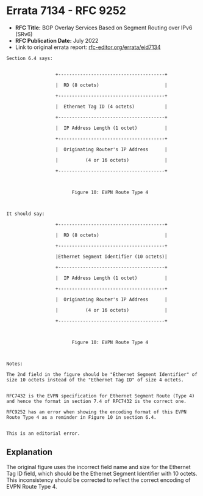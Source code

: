 # Errata 7134 - RFC 9252

- **RFC Title:** BGP Overlay Services Based on Segment Routing over IPv6 (SRv6)
- **RFC Publication Date:** July 2022
- Link to original errata report: [rfc-editor.org/errata/eid7134](https://www.rfc-editor.org/errata/eid7134)

```
Section 6.4 says:


                  +---------------------------------------+
                  |  RD (8 octets)                        |
                  +---------------------------------------+
                  |  Ethernet Tag ID (4 octets)           |
                  +---------------------------------------+
                  |  IP Address Length (1 octet)          |
                  +---------------------------------------+
                  |  Originating Router's IP Address      |
                  |          (4 or 16 octets)             |
                  +---------------------------------------+

                        Figure 10: EVPN Route Type 4


It should say:

                  +---------------------------------------+
                  |  RD (8 octets)                        |
                  +---------------------------------------+
                  |Ethernet Segment Identifier (10 octets)|
                  +---------------------------------------+
                  |  IP Address Length (1 octet)          |
                  +---------------------------------------+
                  |  Originating Router's IP Address      |
                  |          (4 or 16 octets)             |
                  +---------------------------------------+

                        Figure 10: EVPN Route Type 4


Notes:

The 2nd field in the figure should be "Ethernet Segment Identifier" of size 10 octets instead of the "Ethernet Tag ID" of size 4 octets.

RFC7432 is the EVPN specification for Ethernet Segment Route (Type 4) and hence the format in section 7.4 of RFC7432 is the correct one.
RFC9252 has an error when showing the encoding format of this EVPN Route Type 4 as a reminder in Figure 10 in section 6.4. 

This is an editorial error.
```

## Explanation

The original figure uses the incorrect field name and size for the Ethernet Tag ID field, which should be the Ethernet Segment Identifier with 10 octets. This inconsistency should be corrected to reflect the correct encoding of EVPN Route Type 4.
